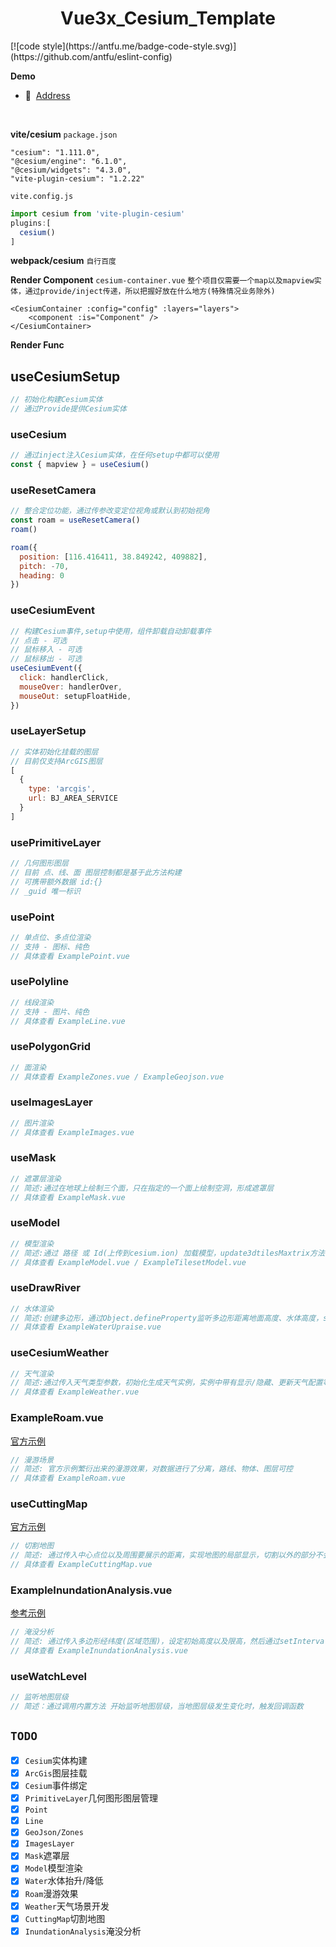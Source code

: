 <!--
 * @FilePath: \vue3x_cesium_template\README.md
 * @Author: abc-0886kAX-code
 * @Date: 2023-11-16 15:34:41
 * @LastEditors: abc-0886kAX-code
 * @LastEditTime: 2024-07-26 09:19:40
 * @Description:
-->
<h1 align="center">Vue3x_Cesium_Template</h1>
[![code style](https://antfu.me/badge-code-style.svg)](https://github.com/antfu/eslint-config)
<br>

<strong>Demo</strong>

- 📍&nbsp;&nbsp;[Address](http://152.136.167.65:8083/#/)
<br>

<strong>vite/cesium</strong>
`package.json`
```
"cesium": "1.111.0",
"@cesium/engine": "6.1.0",
"@cesium/widgets": "4.3.0",
"vite-plugin-cesium": "1.2.22"
```
`vite.config.js`
```javascript
import cesium from 'vite-plugin-cesium'
plugins:[
  cesium()
]
```
<strong>webpack/cesium</strong>
`自行百度`

<strong>Render Component</strong>
`cesium-container.vue`
`整个项目仅需要一个map以及mapview实体，通过provide/inject传递，所以把握好放在什么地方(特殊情况业务除外)`

```vue
<CesiumContainer :config="config" :layers="layers">
    <component :is="Component" />
</CesiumContainer>
```

<strong>Render Func</strong>

## useCesiumSetup

```javascript
// 初始化构建Cesium实体
// 通过Provide提供Cesium实体
```

### useCesium

```javascript
// 通过inject注入Cesium实体，在任何setup中都可以使用
const { mapview } = useCesium()
```

### useResetCamera

```javascript
// 整合定位功能，通过传参改变定位视角或默认到初始视角
const roam = useResetCamera()
roam()

roam({
  position: [116.416411, 38.849242, 409882],
  pitch: -70,
  heading: 0
})
```

### useCesiumEvent

```javascript
// 构建Cesium事件,setup中使用，组件卸载自动卸载事件
// 点击 - 可选
// 鼠标移入 - 可选
// 鼠标移出 - 可选
useCesiumEvent({
  click: handlerClick,
  mouseOver: handlerOver,
  mouseOut: setupFloatHide,
})
```

### useLayerSetup

```javascript
// 实体初始化挂载的图层
// 目前仅支持ArcGIS图层
[
  {
    type: 'arcgis',
    url: BJ_AREA_SERVICE
  }
]
```

### usePrimitiveLayer

```javascript
// 几何图形图层
// 目前 点、线、面 图层控制都是基于此方法构建
// 可携带额外数据 id:{}
// _guid 唯一标识
```

### usePoint

```javascript
// 单点位、多点位渲染
// 支持 - 图标、纯色
// 具体查看 ExamplePoint.vue
```

### usePolyline

```javascript
// 线段渲染
// 支持 - 图片、纯色
// 具体查看 ExampleLine.vue
```

### usePolygonGrid

```javascript
// 面渲染
// 具体查看 ExampleZones.vue / ExampleGeojson.vue
```

### useImagesLayer

```javascript
// 图片渲染
// 具体查看 ExampleImages.vue
```

### useMask

```javascript
// 遮罩层渲染
// 简述:通过在地球上绘制三个面，只在指定的一个面上绘制空洞，形成遮罩层
// 具体查看 ExampleMask.vue
```

### useModel

```javascript
// 模型渲染
// 简述:通过 路径 或 Id(上传到cesium.ion) 加载模型，update3dtilesMaxtrix方法调整模型位置以及旋转角度
// 具体查看 ExampleModel.vue / ExampleTilesetModel.vue
```

### useDrawRiver

```javascript
// 水体渲染
// 简述:创建多边形，通过Object.defineProperty监听多边形距离地面高度、水体高度，setInterval调整多边形高度以及距离地面高度
// 具体查看 ExampleWaterUpraise.vue
```

### useCesiumWeather

```javascript
// 天气渲染
// 简述:通过传入天气类型参数，初始化生成天气实例，实例中带有显示/隐藏、更新天气配置等方法，并且天气类中增加watch监听，可实时更新天气配置，特殊业务需求可直接调用biz/Cesium/entity文件夹下的天气类
// 具体查看 ExampleWeather.vue
```

### ExampleRoam.vue
[官方示例](https://sandcastle.cesium.com/?src=CZML%20Path.html)
```javascript
// 漫游场景
// 简述: 官方示例繁衍出来的漫游效果，对数据进行了分离，路线、物体、图层可控
// 具体查看 ExampleRoam.vue
```

### useCuttingMap
[官方示例](https://sandcastle.cesium.com/?src=Terrain%2520Clipping%2520Planes.html)
```javascript
// 切割地图
// 简述: 通过传入中心点位以及周围要展示的距离，实现地图的局部显示，切割以外的部分不会再加载以及请求图层等 (目前是一个正方形的，不会根据范围边界进行裁剪)
// 具体查看 ExampleCuttingMap.vue
```

### ExampleInundationAnalysis.vue
[参考示例](https://blog.csdn.net/ljy1998dsb/article/details/125881260)
```javascript
// 淹没分析
// 简述: 通过传入多边形经纬度(区域范围)，设定初始高度以及限高，然后通过setInterval()设定每一次改变的值，达到淹没分析效果，本实例依托于视角(第一人称视角)以及地形
// 具体查看 ExampleInundationAnalysis.vue
```

### useWatchLevel
```javascript
// 监听地图层级
// 简述：通过调用内置方法 开始监听地图层级，当地图层级发生变化时，触发回调函数
```

## `TODO`

- [x] `Cesium`实体构建
- [x] `ArcGis`图层挂载
- [x] `Cesium`事件绑定
- [x] `PrimitiveLayer`几何图形图层管理
- [x] `Point`
- [x] `Line`
- [x] `GeoJson/Zones`
- [x] `ImagesLayer`
- [x] `Mask`遮罩层
- [x] `Model`模型渲染
- [x] `Water`水体抬升/降低
- [x] `Roam`漫游效果
- [x] `Weather`天气场景开发
- [x] `CuttingMap`切割地图
- [x] `InundationAnalysis`淹没分析
